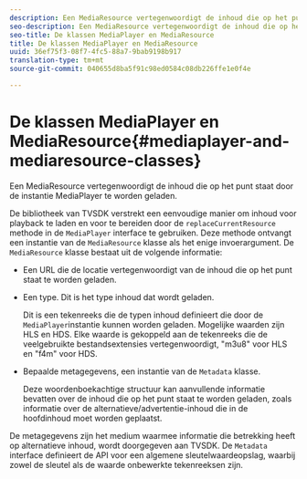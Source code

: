 ```yaml
---
description: Een MediaResource vertegenwoordigt de inhoud die op het punt staat door de instantie MediaPlayer te worden geladen.
seo-description: Een MediaResource vertegenwoordigt de inhoud die op het punt staat door de instantie MediaPlayer te worden geladen.
seo-title: De klassen MediaPlayer en MediaResource
title: De klassen MediaPlayer en MediaResource
uuid: 36ef75f3-08f7-4fc5-88a7-9bab9198b917
translation-type: tm+mt
source-git-commit: 040655d8ba5f91c98ed0584c08db226ffe1e0f4e

---
```



# De klassen MediaPlayer en MediaResource{#mediaplayer-and-mediaresource-classes}

Een MediaResource vertegenwoordigt de inhoud die op het punt staat door de instantie MediaPlayer te worden geladen.

<!--<a id="section_B09A012C97454AF58CE2269B800D8027"></a>-->

De bibliotheek van TVSDK verstrekt een eenvoudige manier om inhoud voor playback te laden en voor te bereiden door de `replaceCurrentResource` methode in de `MediaPlayer` interface te gebruiken. Deze methode ontvangt een instantie van de `MediaResource` klasse als het enige invoerargument. De `MediaResource` klasse bestaat uit de volgende informatie:

* Een URL die de locatie vertegenwoordigt van de inhoud die op het punt staat te worden geladen.
* Een type. Dit is het type inhoud dat wordt geladen.

   Dit is een tekenreeks die de typen inhoud definieert die door de `MediaPlayer`instantie kunnen worden geladen. Mogelijke waarden zijn HLS en HDS. Elke waarde is gekoppeld aan de tekenreeks die de veelgebruikte bestandsextensies vertegenwoordigt, &quot;m3u8&quot; voor HLS en &quot;f4m&quot; voor HDS.
* Bepaalde metagegevens, een instantie van de `Metadata` klasse.

   Deze woordenboekachtige structuur kan aanvullende informatie bevatten over de inhoud die op het punt staat te worden geladen, zoals informatie over de alternatieve/advertentie-inhoud die in de hoofdinhoud moet worden geplaatst.

De metagegevens zijn het medium waarmee informatie die betrekking heeft op alternatieve inhoud, wordt doorgegeven aan TVSDK. De `Metadata` interface definieert de API voor een algemene sleutelwaardeopslag, waarbij zowel de sleutel als de waarde onbewerkte tekenreeksen zijn.
